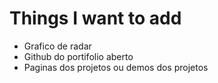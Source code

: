 # Things I want to add

- Grafico de radar
- Github do portifolio aberto
- Paginas dos projetos ou demos dos projetos

